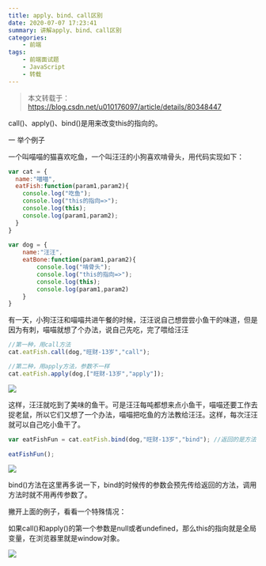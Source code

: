 ```yaml
---
title: apply、bind、call区别
date: 2020-07-07 17:23:41
summary: 讲解apply、bind、call区别
categories:
    - 前端
tags:
    - 前端面试题
    - JavaScript
    - 转载
---
```


> 本文转载于：https://blog.csdn.net/u010176097/article/details/80348447

call()、apply()、bind()是用来改变this的指向的。

一 举个例子

一个叫喵喵的猫喜欢吃鱼，一个叫汪汪的小狗喜欢啃骨头，用代码实现如下：

```js
var cat = {
  name:"喵喵",
  eatFish:function(param1,param2){
    console.log("吃鱼");
	console.log("this的指向=>");
	console.log(this);
	console.log(param1,param2);
  }
}
 
var dog = {
	name:"汪汪",
	eatBone:function(param1,param2){
		console.log("啃骨头");
		console.log("this的指向=>");
		console.log(this);
		console.log(param1,param2)
	}
}
```

有一天，小狗汪汪和喵喵共进午餐的时候，汪汪说自己想尝尝小鱼干的味道，但是因为有刺，喵喵就想了个办法，说自己先吃，完了喂给汪汪

```js
//第一种，用call方法
cat.eatFish.call(dog,"旺财-13岁","call");
```

```js
//第二种，用apply方法，参数不一样
cat.eatFish.apply(dog,["旺财-13岁","apply"]);
```

![](https://txy-tc-ly-1256104767.cos.ap-guangzhou.myqcloud.com/20200707172542)

这样，汪汪就吃到了美味的鱼干。可是汪汪每吨都想来点小鱼干，喵喵还要工作去捉老鼠，所以它们又想了一个办法，喵喵把吃鱼的方法教给汪汪。这样，每次汪汪就可以自己吃小鱼干了。

```js
var eatFishFun = cat.eatFish.bind(dog,"旺财-13岁","bind"); //返回的是方法
 
eatFishFun();
```

![](https://txy-tc-ly-1256104767.cos.ap-guangzhou.myqcloud.com/20200707172557)

bind()方法在这里再多说一下，bind的时候传的参数会预先传给返回的方法，调用方法时就不用再传参数了。

 

撇开上面的例子，看看一个特殊情况：

如果call()和apply()的第一个参数是null或者undefined，那么this的指向就是全局变量，在浏览器里就是window对象。


![](https://txy-tc-ly-1256104767.cos.ap-guangzhou.myqcloud.com/20200707172610)

